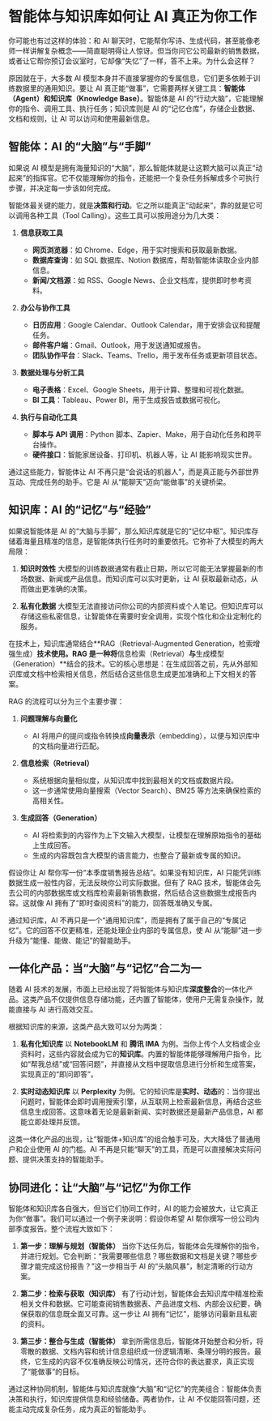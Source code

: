 # 智能体与知识库如何让 AI 真正为你工作


你可能也有过这样的体验：和 AI 聊天时，它能帮你写诗、生成代码，甚至能像老师一样讲解复杂概念——简直聪明得让人惊讶。但当你问它公司最新的销售数据，或者让它帮你预订会议室时，它却像“失忆”了一样，答不上来。为什么会这样？

原因就在于，大多数 AI 模型本身并不直接掌握你的专属信息，它们更多依赖于训练数据里的通用知识。要让 AI 真正能“做事”，它需要两样关键工具：**智能体（Agent）和知识库（Knowledge Base）**。智能体是 AI 的“行动大脑”，它能理解你的指令、调用工具、执行任务；知识库则是 AI 的“记忆仓库”，存储企业数据、文档和规则，让 AI 可以访问和使用最新信息。


## 智能体：AI 的“大脑”与“手脚”

如果说 AI 模型是拥有海量知识的“大脑”，那么智能体就是让这颗大脑可以真正“动起来”的指挥官。它不仅能理解你的指令，还能把一个复杂任务拆解成多个可执行步骤，并决定每一步该如何完成。

智能体最关键的能力，就是**决策和行动**。它之所以能真正“动起来”，靠的就是它可以调用各种工具（Tool Calling）。这些工具可以按用途分为几大类：

1. **信息获取工具**

   * **网页浏览器**：如 Chrome、Edge，用于实时搜索和获取最新数据。
   * **数据库查询**：如 SQL 数据库、Notion 数据库，帮助智能体读取企业内部信息。
   * **新闻/文档源**：如 RSS、Google News、企业文档库，提供即时参考资料。

2. **办公与协作工具**

   * **日历应用**：Google Calendar、Outlook Calendar，用于安排会议和提醒任务。
   * **邮件客户端**：Gmail、Outlook，用于发送通知或报告。
   * **团队协作平台**：Slack、Teams、Trello，用于发布任务或更新项目状态。

3. **数据处理与分析工具**

   * **电子表格**：Excel、Google Sheets，用于计算、整理和可视化数据。
   * **BI 工具**：Tableau、Power BI，用于生成报告或数据可视化。

4. **执行与自动化工具**

   * **脚本与 API 调用**：Python 脚本、Zapier、Make，用于自动化任务和跨平台操作。
   * **硬件接口**：智能家居设备、打印机、机器人等，让 AI 能影响现实世界。

通过这些能力，智能体让 AI 不再只是“会说话的机器人”，而是真正能与外部世界互动、完成任务的助手。它是 AI 从“能聊天”迈向“能做事”的关键桥梁。


## 知识库：AI 的“记忆”与“经验”

如果说智能体是 AI 的“大脑与手脚”，那么知识库就是它的“记忆中枢”。知识库存储着海量且精准的信息，是智能体执行任务时的重要依托。它弥补了大模型的两大局限：

1. **知识时效性**
   大模型的训练数据通常有截止日期，所以它可能无法掌握最新的市场数据、新闻或产品信息。而知识库可以实时更新，让 AI 获取最新动态，从而做出更准确的决策。

2. **私有化数据**
   大模型无法直接访问你公司的内部资料或个人笔记。但知识库可以存储这些私密信息，让智能体在需要时安全调用，实现个性化和企业定制化的服务。

在技术上，知识库通常结合**RAG（Retrieval-Augmented Generation，检索增强生成）**技术使用。RAG 是一种将**信息检索（Retrieval）**与**生成模型（Generation）**结合的技术。它的核心思想是：在生成回答之前，先从外部知识库或文档中检索相关信息，然后结合这些信息生成更加准确和上下文相关的答案。

RAG 的流程可以分为三个主要步骤：

1. **问题理解与向量化**

   * AI 将用户的提问或指令转换成**向量表示**（embedding），以便与知识库中的文档向量进行匹配。

2. **信息检索（Retrieval）**

   * 系统根据向量相似度，从知识库中找到最相关的文档或数据片段。
   * 这一步通常使用向量搜索（Vector Search）、BM25 等方法来确保检索的高相关性。

3. **生成回答（Generation）**

   * AI 将检索到的内容作为上下文输入大模型，让模型在理解原始指令的基础上生成回答。
   * 生成的内容既包含大模型的语言能力，也整合了最新或专属的知识。



假设你让 AI 帮你写一份“本季度销售报告总结”。如果没有知识库，AI 只能凭训练数据生成一般性内容，无法反映你公司实际数据。但有了 RAG 技术，智能体会先去公司的内部数据库或文档库检索最新销售数据，然后结合这些数据生成报告内容。这就像 AI 拥有了“即时查阅资料”的能力，回答既准确又专属。

通过知识库，AI 不再只是一个“通用知识库”，而是拥有了属于自己的“专属记忆”。它的回答不仅更精准，还能处理企业内部的专属信息，使 AI 从“能聊”进一步升级为“能懂、能做、能记”的智能助手。


## 一体化产品：当“大脑”与“记忆”合二为一

随着 AI 技术的发展，市面上已经出现了将智能体与知识库**深度整合**的一体化产品。这类产品不仅提供信息存储功能，还内置了智能体，使用户无需复杂操作，就能直接与 AI 进行高效交互。

根据知识库的来源，这类产品大致可以分为两类：

1. **私有化知识库**
   以 **NotebookLM** 和 **腾讯 IMA** 为例。当你上传个人文档或企业资料时，这些内容就会成为它的**知识库**。内置的智能体能够理解用户指令，比如“帮我总结”或“回答问题”，并直接从文档中提取信息进行分析和生成答案，实现真正的“即问即答”。

2. **实时动态知识库**
   以 **Perplexity** 为例。它的知识库是**实时、动态**的：当你提出问题时，智能体会即时调用搜索引擎，从互联网上检索最新信息，再结合这些信息生成回答。这意味着无论是最新新闻、实时数据还是最新产品信息，AI 都能立即处理并反馈。

这类一体化产品的出现，让“智能体+知识库”的组合触手可及，大大降低了普通用户和企业使用 AI 的门槛。AI 不再是只能“聊天”的工具，而是可以直接解决实际问题、提供决策支持的智能助手。



## 协同进化：让“大脑”与“记忆”为你工作

智能体和知识库各自强大，但当它们协同工作时，AI 的能力会被放大，让它真正为你“做事”。我们可以通过一个例子来说明：假设你希望 AI 帮你撰写一份公司内部季度报告。整个流程大致如下：

1. **第一步：理解与规划（智能体）**
   当你下达任务后，智能体会先理解你的指令，并进行规划。它会判断：“我需要哪些信息？哪些数据和文档是关键？哪些步骤才能完成这份报告？”这一步相当于 AI 的“头脑风暴”，制定清晰的行动方案。

2. **第二步：检索与获取（知识库）**
   有了行动计划，智能体会去知识库中精准检索相关文件和数据。它可能查阅销售数据表、产品进度文档、内部会议纪要，确保获取的信息既全面又可靠。这一步让 AI 拥有“记忆”，能够访问最新且私密的资料。

3. **第三步：整合与生成（智能体）**
   拿到所需信息后，智能体开始整合和分析，将零散的数据、文档内容和统计信息组织成一份逻辑清晰、条理分明的报告。最终，它生成的内容不仅准确反映公司情况，还符合你的表达要求，真正实现了“能做事”的目标。

通过这种协同机制，智能体与知识库就像“大脑”和“记忆”的完美组合：智能体负责决策和执行，知识库提供信息和经验储备。两者协作，让 AI 不仅能回答问题，还能主动完成复杂任务，成为真正的智能助手。

